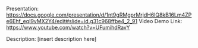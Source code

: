 Presentation: https://docs.google.com/presentation/d/1nt9gRMgprMrjdH6lQ8kB16Lm4ZPe6Ehf_eqI9vMX2Y4/edit#slide=id.g31c968ffbe4_2_91
Video Demo Link: https://www.youtube.com/watch?v=UFumihdRavY

Description: 
[insert description here]
